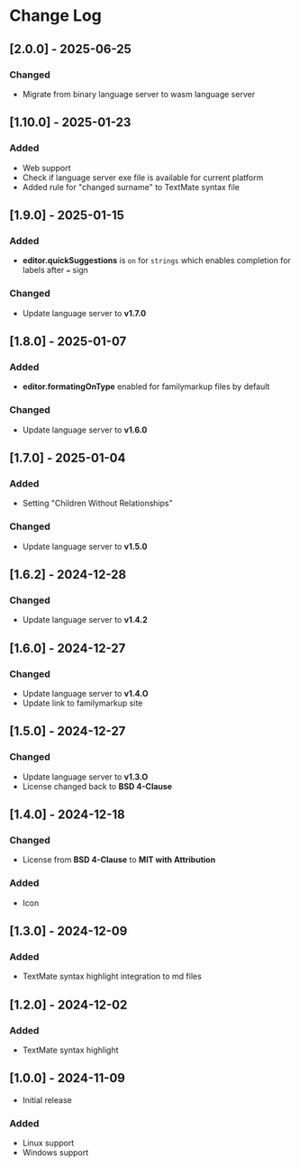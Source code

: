 # Change Log

## [2.0.0] - 2025-06-25

### Changed

- Migrate from binary language server to wasm language server

## [1.10.0] - 2025-01-23

### Added

- Web support
- Check if language server exe file is available for current platform
- Added rule for "changed surname" to TextMate syntax file

## [1.9.0] - 2025-01-15

### Added

- **editor.quickSuggestions** is `on` for `strings` which enables completion for labels after `=` sign

### Changed

- Update language server to **v1.7.0**

## [1.8.0] - 2025-01-07

### Added

- **editor.formatingOnType** enabled for familymarkup files by default

### Changed

- Update language server to **v1.6.0**

## [1.7.0] - 2025-01-04

### Added

- Setting "Children Without Relationships"

### Changed

- Update language server to **v1.5.0**

## [1.6.2] - 2024-12-28

### Changed

- Update language server to **v1.4.2**

## [1.6.0] - 2024-12-27

### Changed

- Update language server to **v1.4.O**
- Update link to familymarkup site

## [1.5.0] - 2024-12-27

### Changed

- Update language server to **v1.3.O**
- License changed back to **BSD 4-Clause**

## [1.4.0] - 2024-12-18

### Changed

- License from **BSD 4-Clause** to **MIT with Attribution**

### Added

- Icon

## [1.3.0] - 2024-12-09

### Added

- TextMate syntax highlight integration to md files

## [1.2.0] - 2024-12-02

### Added

- TextMate syntax highlight

## [1.0.0] - 2024-11-09

- Initial release

### Added

- Linux support
- Windows support